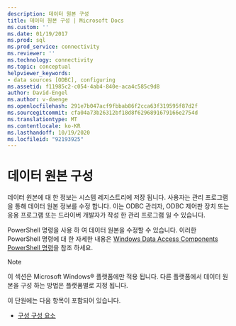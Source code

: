```yaml
---
description: 데이터 원본 구성
title: 데이터 원본 구성 | Microsoft Docs
ms.custom: ''
ms.date: 01/19/2017
ms.prod: sql
ms.prod_service: connectivity
ms.reviewer: ''
ms.technology: connectivity
ms.topic: conceptual
helpviewer_keywords:
- data sources [ODBC], configuring
ms.assetid: f11985c2-c054-4ab4-840e-aca4c585c9d8
author: David-Engel
ms.author: v-daenge
ms.openlocfilehash: 291e7b047acf9fbbab86f2cca63f319595f87d2f
ms.sourcegitcommit: cfa04a73b26312bf18d8f6296891679166e2754d
ms.translationtype: MT
ms.contentlocale: ko-KR
ms.lasthandoff: 10/19/2020
ms.locfileid: "92193925"
---
```

# <a name="configuring-data-sources"></a>데이터 원본 구성
데이터 원본에 대 한 정보는 시스템 레지스트리에 저장 됩니다. 사용자는 관리 프로그램을 통해 데이터 원본 정보를 수정 합니다. 이는 ODBC 관리자, ODBC 제어판 장치 또는 응용 프로그램 또는 드라이버 개발자가 작성 한 관리 프로그램 일 수 있습니다.  
  
 PowerShell 명령을 사용 하 여 데이터 원본을 수정할 수 있습니다. 이러한 PowerShell 명령에 대 한 자세한 내용은 [Windows Data Access Components PowerShell 명령](/previous-versions/windows/desktop/jj134064(v=vs.85))을 참조 하세요.  
  
> [!NOTE]  
>  이 섹션은 Microsoft Windows® 플랫폼에만 적용 됩니다. 다른 플랫폼에서 데이터 원본을 구성 하는 방법은 플랫폼별로 지정 됩니다.  
  
 이 단원에는 다음 항목이 포함되어 있습니다.  
  
-   [구성 구성 요소](../../../odbc/reference/install/configuration-components.md)